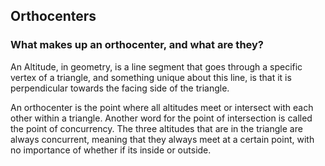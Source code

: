 <h2> Orthocenters </h2>
<h3> What makes up an orthocenter, and what are they? </h3>
<p> An Altitude, in geometry, is a line segment that goes through a specific vertex of a triangle, and something unique about this line, is that it is perpendicular towards the facing side of the triangle.</p>

<p> An orthocenter is the point where all altitudes meet or intersect with each other within a triangle. Another word for the point of intersection is called the point of concurrency. The three altitudes that are in the triangle are always concurrent, meaning that they always meet at a certain point, with no importance of whether if its inside or outside. </p>
